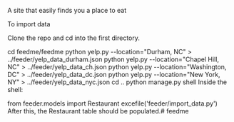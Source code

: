 A site that easily finds you a place to eat

To import data

Clone the repo and cd into the first directory.

cd feedme/feedme
python yelp.py --location="Durham, NC" > ../feeder/yelp_data_durham.json
python yelp.py --location="Chapel Hill, NC" > ../feeder/yelp_data_ch.json
python yelp.py --location="Washington, DC" > ../feeder/yelp_data_dc.json
python yelp.py --location="New York, NY" > ../feeder/yelp_data_nyc.json
cd ..
python manage.py shell
Inside the shell:

from feeder.models import Restaurant
excefile('feeder/import_data.py')
After this, the Restaurant table should be populated.# feedme
